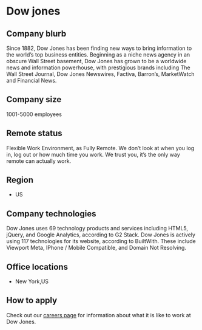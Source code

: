 # Dow jones

## Company blurb
Since 1882, Dow Jones has been finding new ways to bring information to the world’s top business entities. Beginning as a niche news agency in an obscure Wall Street basement, Dow Jones has grown to be a worldwide news and information powerhouse, with prestigious brands including The Wall Street Journal, Dow Jones Newswires, Factiva, Barron’s, MarketWatch and Financial News.

## Company size 
1001-5000 employees

## Remote status
Flexible Work Environment, as Fully Remote.
We don’t look at when you log in, log out or how much time you work. We trust you, it’s the only way remote can actually work.

## Region
- US

## Company technologies
Dow Jones uses 69 technology products and services including HTML5, jQuery, and Google Analytics, according to G2 Stack.
Dow Jones is actively using 117 technologies for its website, according to BuiltWith. These include Viewport Meta, IPhone / Mobile Compatible, and Domain Not Resolving.

## Office locations
- New York,US

## How to apply
Check out our [careers page](https://dowjones.jobs/) for information about what it is like to work at Dow Jones.
